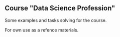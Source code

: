 ## Course "Data Science Profession" ##
Some examples and tasks solving for the course.

For own use as a refence materials.
